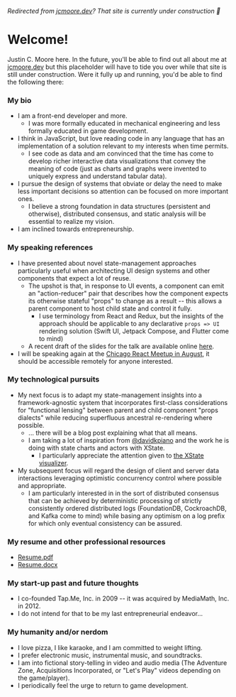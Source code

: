 _Redirected from [jcmoore.dev](https://jcmoore.dev)?  That site is currently under construction :construction:_

# Welcome!

Justin C. Moore here.  In the future, you'll be able to find out all about me at [jcmoore.dev](https://jcmoore.dev) but this placeholder will have to tide you over while that site is still under construction.  Were it fully up and running, you'd be able to find the following there:

### My bio
* I am a front-end developer and more.
  * I was more formally educated in mechanical engineering and less formally educated in game development.
* I think in JavaScript, but love reading code in any language that has an implementation of a solution relevant to my interests when time permits.
  * I see code as data and am convinced that the time has come to develop richer interactive data visualizations that convey the meaning of code (just as charts and graphs were invented to uniquely express and understand tabular data).
* I pursue the design of systems that obviate or delay the need to make less important decisions so attention can be focused on more important ones.
  * I believe a strong foundation in data structures (persistent and otherwise), distributed consensus, and static analysis will be essential to realize my vision.
* I am inclined towards entrepreneurship.

### My speaking references
* I have presented about novel state-management approaches particularly useful when architecting UI design systems and other components that expect a lot of reuse.
  * The upshot is that, in response to UI events, a component can emit an "action-reducer" pair that describes how the component expects its otherwise stateful "props" to change as a result -- this allows a parent component to host child state and control it fully.
    * I use terminology from React and Redux, but the insights of the approach should be applicable to any declarative `props => UI` rendering solution (Swift UI, Jetpack Compose, and Flutter come to mind)
  * A recent draft of the slides for the talk are available online [here](https://jfinity-state-basics.netlify.app/).
* I will be speaking again at the [Chicago React Meetup in August](https://www.meetup.com/React-Chicago/events/266727379/), it should be accessible remotely for anyone interested.

### My technological pursuits
* My next focus is to adapt my state-management insights into a framework-agnostic system that incorporates first-class considerations for "functional lensing" between parent and child component "props dialects" while reducing superfluous ancestral re-rendering where possible.
  * ... there will be a blog post explaining what that all means.
  * I am taking a lot of inspiration from [@davidkpiano](https://twitter.com/davidkpiano) and the work he is doing with state charts and actors with XState.
    * I particularly appreciate the attention given to [the XState visualizer](https://xstate.js.org/viz/).
* My subsequent focus will regard the design of client and server data interactions leveraging optimistic concurrency control where possible and appropriate.
  * I am particularly interested in in the sort of distributed consensus that can be achieved by deterministic processing of strictly consistently ordered distributed logs (FoundationDB, CockroachDB, and Kafka come to mind) while basing any optimism on a log prefix for which only eventual consistency can be assured.

### My resume and other professional resources
* [Resume.pdf](./justin_c_moore_resume_2020.pdf)
* [Resume.docx](./justin_c_moore_resume_2020.docx)

### My start-up past and future thoughts
* I co-founded Tap.Me, Inc. in 2009 -- it was acquired by MediaMath, Inc. in 2012.
* I do not intend for that to be my last entrepreneurial endeavor...

### My humanity and/or nerdom 
* I love pizza, I like karaoke, and I am committed to weight lifting.
* I prefer electronic music, instrumental music, and soundtracks.
* I am into fictional story-telling in video and audio media (The Adventure Zone, Acquisitions Incorporated, or "Let's Play" videos depending on the game/player).
* I periodically feel the urge to return to game development.
